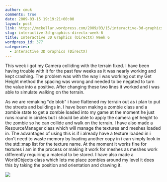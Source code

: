 ```yaml
---
author: cmuk
comments: true
date: 2009-03-15 19:19:21+00:00
layout: post
link: https://mckellar.wordpress.com/2009/03/15/interactive-3d-graphics-directx-week-6/
slug: interactive-3d-graphics-directx-week-6
title: Interactive 3D Graphics (DirectX) Week 6
wordpress_id: 377
categories:
  - Interactive 3D Graphics (DirectX)
---
```


This week i got my Camera colliding with the terrain fixed. I have been having trouble with it for the past few weeks as it was nearly working and kept crashing. The problem was with the way i was working out my Get Height method the spacing was wrong and needed to be negated to turn the value into a positive. After changing these two lines it worked and i was able to simulate walking on the terrain.

As we are remaking "de blob" i have flattened my terrain out as i plan to put the streets and buildings in. I have been making a zombie class and a zombie state to get a zombie loaded into my game at the moment he just runs round in circles but i should be able to apply the camera get height to the zombie so he can collide and walk on the terrain. I have also made a ResourceManager class which will manage the textures and meshes loaded in. The advantages of using this is if i already have a texture loaded in i don't need to waste memory by loading another copy in i can simply look in the std::map list for the texture name. At the moment it works fine for textures i am in the process or making it work for meshes as meshes work differently requiring a material to be stored. I have also made a WorldObjects class which lets me place zombies around my level it does this by taking the position and orientation and drawing it.

[![](https://mckellar.files.wordpress.com/2011/04/zombie.png)](https://mckellar.files.wordpress.com/2011/04/zombie.png)
